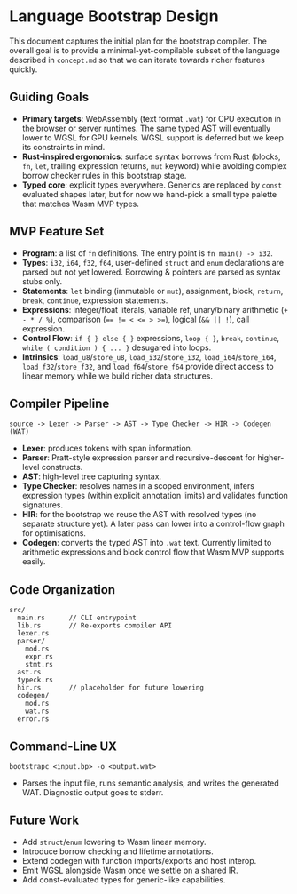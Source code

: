 # Language Bootstrap Design

This document captures the initial plan for the bootstrap compiler. The overall goal is to provide a minimal-yet-compilable subset of the language described in `concept.md` so that we can iterate towards richer features quickly.

## Guiding Goals

- **Primary targets**: WebAssembly (text format `.wat`) for CPU execution in the browser or server runtimes. The same typed AST will eventually lower to WGSL for GPU kernels. WGSL support is deferred but we keep its constraints in mind.
- **Rust-inspired ergonomics**: surface syntax borrows from Rust (blocks, `fn`, `let`, trailing expression returns, `mut` keyword) while avoiding complex borrow checker rules in this bootstrap stage.
- **Typed core**: explicit types everywhere. Generics are replaced by `const` evaluated shapes later, but for now we hand-pick a small type palette that matches Wasm MVP types.

## MVP Feature Set

- **Program**: a list of `fn` definitions. The entry point is `fn main() -> i32`.
- **Types**: `i32`, `i64`, `f32`, `f64`, user-defined `struct` and `enum` declarations are parsed but not yet lowered. Borrowing & pointers are parsed as syntax stubs only.
- **Statements**: `let` binding (immutable or `mut`), assignment, block, `return`, `break`, `continue`, expression statements.
- **Expressions**: integer/float literals, variable ref, unary/binary arithmetic (`+ - * / %`), comparison (`== != < <= > >=`), logical (`&& || !`), call expression.
- **Control Flow**: `if { } else { }` expressions, `loop { }`, `break`, `continue`, `while ( condition ) { ... }` desugared into loops.
- **Intrinsics**: `load_u8`/`store_u8`, `load_i32`/`store_i32`, `load_i64`/`store_i64`, `load_f32`/`store_f32`, and
  `load_f64`/`store_f64` provide direct access to linear memory while we build richer data structures.

## Compiler Pipeline

```
source -> Lexer -> Parser -> AST -> Type Checker -> HIR -> Codegen (WAT)
```

- **Lexer**: produces tokens with span information.
- **Parser**: Pratt-style expression parser and recursive-descent for higher-level constructs.
- **AST**: high-level tree capturing syntax.
- **Type Checker**: resolves names in a scoped environment, infers expression types (within explicit annotation limits) and validates function signatures.
- **HIR**: for the bootstrap we reuse the AST with resolved types (no separate structure yet). A later pass can lower into a control-flow graph for optimisations.
- **Codegen**: converts the typed AST into `.wat` text. Currently limited to arithmetic expressions and block control flow that Wasm MVP supports easily.

## Code Organization

```
src/
  main.rs      // CLI entrypoint
  lib.rs       // Re-exports compiler API
  lexer.rs
  parser/
    mod.rs
    expr.rs
    stmt.rs
  ast.rs
  typeck.rs
  hir.rs       // placeholder for future lowering
  codegen/
    mod.rs
    wat.rs
  error.rs
```

## Command-Line UX

```
bootstrapc <input.bp> -o <output.wat>
```

- Parses the input file, runs semantic analysis, and writes the generated WAT. Diagnostic output goes to stderr.

## Future Work

- Add `struct`/`enum` lowering to Wasm linear memory.
- Introduce borrow checking and lifetime annotations.
- Extend codegen with function imports/exports and host interop.
- Emit WGSL alongside Wasm once we settle on a shared IR.
- Add const-evaluated types for generic-like capabilities.

